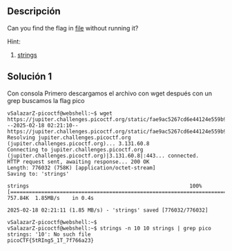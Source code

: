 ## Descripción 
Can you find the flag in [file](https://jupiter.challenges.picoctf.org/static/fae9ac5267cd6e44124e559b901df177/strings) without running it?

Hint:
1. [strings](https://linux.die.net/man/1/strings)
## Solución 1

Con consola
Primero descargamos el archivo con wget después con un grep buscamos la flag pico
```
vSalazarZ-picoctf@webshell:~$ wget https://jupiter.challenges.picoctf.org/static/fae9ac5267cd6e44124e559b901df177/strings
--2025-02-18 02:21:10--  https://jupiter.challenges.picoctf.org/static/fae9ac5267cd6e44124e559b901df177/strings
Resolving jupiter.challenges.picoctf.org (jupiter.challenges.picoctf.org)... 3.131.60.8
Connecting to jupiter.challenges.picoctf.org (jupiter.challenges.picoctf.org)|3.131.60.8|:443... connected.
HTTP request sent, awaiting response... 200 OK
Length: 776032 (758K) [application/octet-stream]
Saving to: 'strings'

strings                                                    100%[=======================================================================================================================================>] 757.84K  1.85MB/s    in 0.4s    

2025-02-18 02:21:11 (1.85 MB/s) - 'strings' saved [776032/776032]

vSalazarZ-picoctf@webshell:~$
vSalazarZ-picoctf@webshell:~$ strings -n 10 10 strings | grep pico
strings: '10': No such file
picoCTF{5tRIng5_1T_7f766a23}
```